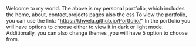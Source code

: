 Welcome to my world.
The above  is my personal portfolio, which includes the home, about, contact,projects pages also the css
To view the portfolio, you can use the link: "https://khwela.github.io/Portfolio/"
In the portfolio you will have options to choose either to view it in dark or light mode.
Additionally, you can also change themes ,you will have 5 option to choose from.


